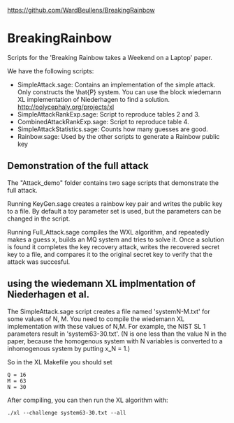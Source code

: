 https://github.com/WardBeullens/BreakingRainbow

# BreakingRainbow
Scripts for the 'Breaking Rainbow takes a Weekend on a Laptop' paper.

We have the following scripts: 

- SimpleAttack.sage: Contains an implementation of the simple attack. Only constructs the \hat{P} system. You can use the block wiedemann XL implementation of Niederhagen to find a solution. http://polycephaly.org/projects/xl
- SimpleAttackRankExp.sage: Script to reproduce tables 2 and 3.
- CombinedAttackRankExp.sage: Script to reproduce table 4.
- SimpleAttackStatistics.sage: Counts how many guesses are good.
- Rainbow.sage: Used by the other scripts to generate a Rainbow public key

## Demonstration of the full attack

The "Attack_demo" folder contains two sage scripts that demonstrate the full attack.

Running KeyGen.sage creates a rainbow key pair and writes the public key to a file. By default a toy parameter set is used, but the parameters can be changed in the script.

Running Full_Attack.sage compiles the WXL algorithm, and repeatedly makes a guess x, builds an MQ system and tries to solve it. Once a solution is found it completes the key recovery attack, writes the recovered secret key to a file, and compares it to the original secret key to verify that the attack was succesful.

## using the wiedemann XL implmentation of Niederhagen et al.
The SimpleAttack.sage script creates a file named 'systemN-M.txt' for some values of N, M. You need to compile the wiedemann XL implementation with these values of N,M.
For example, the NIST SL 1 parameters result in 'system63-30.txt'. (N is one less than the value N in the paper, because the homogenous system with N variables is converted to a inhomogenous system by putting x_N = 1.) 

So in the XL Makefile you should set 

    Q = 16
    M = 63
    N = 30

After compiling, you can then run the XL algorithm with:

    ./xl --challenge system63-30.txt --all

 
